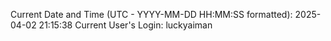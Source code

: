 Current Date and Time (UTC - YYYY-MM-DD HH:MM:SS formatted): 2025-04-02 21:15:38
Current User's Login: luckyaiman
